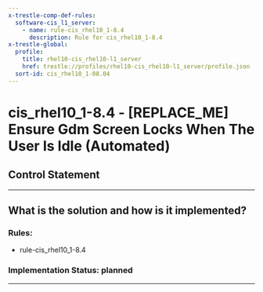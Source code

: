 ```yaml
---
x-trestle-comp-def-rules:
  software-cis_l1_server:
    - name: rule-cis_rhel10_1-8.4
      description: Rule for cis_rhel10_1-8.4
x-trestle-global:
  profile:
    title: rhel10-cis_rhel10-l1_server
    href: trestle://profiles/rhel10-cis_rhel10-l1_server/profile.json
  sort-id: cis_rhel10_1-08.04
---
```


# cis_rhel10_1-8.4 - \[REPLACE_ME\] Ensure Gdm Screen Locks When The User Is Idle (Automated)

## Control Statement

______________________________________________________________________

## What is the solution and how is it implemented?

<!-- For implementation status enter one of: implemented, partial, planned, alternative, not-applicable -->

<!-- Note that the list of rules under ### Rules: is read-only and changes will not be captured after assembly to JSON -->

<!-- Add control implementation description here for control: cis_rhel10_1-8.4 -->

### Rules:

  - rule-cis_rhel10_1-8.4

### Implementation Status: planned

______________________________________________________________________
